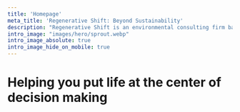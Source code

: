 ```yaml
---
title: 'Homepage'
meta_title: 'Regenerative Shift: Beyond Sustainability'
description: "Regenerative Shift is an environmental consulting firm based out of Tampa FL."
intro_image: "images/hero/sprout.webp"
intro_image_absolute: true
intro_image_hide_on_mobile: true
---
```


# Helping you put life at the center of decision making
